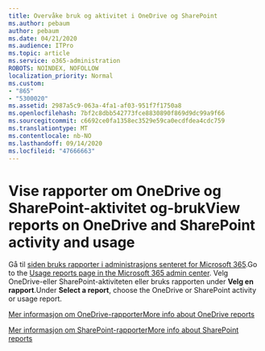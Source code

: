 ```yaml
---
title: Overvåke bruk og aktivitet i OneDrive og SharePoint
ms.author: pebaum
author: pebaum
ms.date: 04/21/2020
ms.audience: ITPro
ms.topic: article
ms.service: o365-administration
ROBOTS: NOINDEX, NOFOLLOW
localization_priority: Normal
ms.custom:
- "865"
- "5300020"
ms.assetid: 2987a5c9-063a-4fa1-af03-951f7f1750a8
ms.openlocfilehash: 7bf2c8dbb542773fce8830890f869d9dc99a9f66
ms.sourcegitcommit: c6692ce0fa1358ec3529e59ca0ecdfdea4cdc759
ms.translationtype: MT
ms.contentlocale: nb-NO
ms.lasthandoff: 09/14/2020
ms.locfileid: "47666663"
---
```

# <a name="view-reports-on-onedrive-and-sharepoint-activity-and-usage"></a><span data-ttu-id="87d59-102">Vise rapporter om OneDrive og SharePoint-aktivitet og-bruk</span><span class="sxs-lookup"><span data-stu-id="87d59-102">View reports on OneDrive and SharePoint activity and usage</span></span>

<span data-ttu-id="87d59-103">Gå til [siden bruks rapporter i administrasjons senteret for Microsoft 365](https://admin.microsoft.com/AdminPortal/Home).</span><span class="sxs-lookup"><span data-stu-id="87d59-103">Go to the [Usage reports page in the Microsoft 365 admin center](https://admin.microsoft.com/AdminPortal/Home).</span></span> <span data-ttu-id="87d59-104">Velg OneDrive-eller SharePoint-aktiviteten eller bruks rapporten under **Velg en rapport**.</span><span class="sxs-lookup"><span data-stu-id="87d59-104">Under **Select a report**, choose the OneDrive or SharePoint activity or usage report.</span></span>
  
[<span data-ttu-id="87d59-105">Mer informasjon om OneDrive-rapporter</span><span class="sxs-lookup"><span data-stu-id="87d59-105">More info about OneDrive reports</span></span>](https://go.microsoft.com/fwlink/?linkid=875239)
  
[<span data-ttu-id="87d59-106">Mer informasjon om SharePoint-rapporter</span><span class="sxs-lookup"><span data-stu-id="87d59-106">More info about SharePoint reports</span></span>](https://go.microsoft.com/fwlink/?linkid=875240)
  
